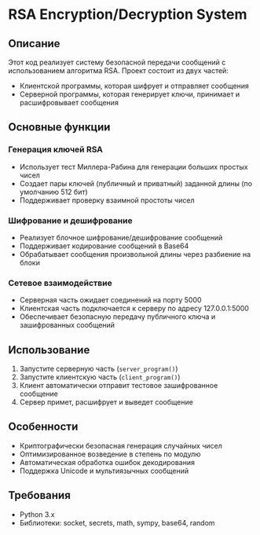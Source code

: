 # RSA Encryption/Decryption System

## Описание
Этот код реализует систему безопасной передачи сообщений с использованием алгоритма RSA. Проект состоит из двух частей:
- Клиентской программы, которая шифрует и отправляет сообщения
- Серверной программы, которая генерирует ключи, принимает и расшифровывает сообщения

## Основные функции

### Генерация ключей RSA
- Использует тест Миллера-Рабина для генерации больших простых чисел
- Создает пары ключей (публичный и приватный) заданной длины (по умолчанию 512 бит)
- Поддерживает проверку взаимной простоты чисел

### Шифрование и дешифрование
- Реализует блочное шифрование/дешифрование сообщений
- Поддерживает кодирование сообщений в Base64
- Обрабатывает сообщения произвольной длины через разбиение на блоки

### Сетевое взаимодействие
- Серверная часть ожидает соединений на порту 5000
- Клиентская часть подключается к серверу по адресу 127.0.0.1:5000
- Обеспечивает безопасную передачу публичного ключа и зашифрованных сообщений

## Использование
1. Запустите серверную часть (`server_program()`)
2. Запустите клиентскую часть (`client_program()`)
3. Клиент автоматически отправит тестовое зашифрованное сообщение
4. Сервер примет, расшифрует и выведет сообщение

## Особенности
- Криптографически безопасная генерация случайных чисел
- Оптимизированное возведение в степень по модулю
- Автоматическая обработка ошибок декодирования
- Поддержка Unicode и мультиязычных сообщений

## Требования
- Python 3.x
- Библиотеки: socket, secrets, math, sympy, base64, random
